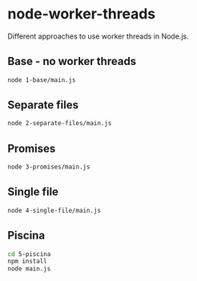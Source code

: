 # node-worker-threads

Different approaches to use worker threads in Node.js.

## Base - no worker threads

```bash
node 1-base/main.js
```

## Separate files

```bash
node 2-separate-files/main.js
```

## Promises

```bash
node 3-promises/main.js
```

## Single file

```bash
node 4-single-file/main.js
```

## Piscina

```bash
cd 5-piscina
npm install
node main.js
```
